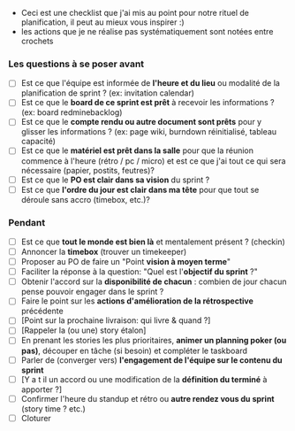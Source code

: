 * Ceci est une checklist que j'ai mis au point pour notre rituel de planification, il peut au mieux vous inspirer :)
* les actions que je ne réalise pas systématiquement sont notées entre crochets

### Les questions à se poser avant

- [ ]  Est ce que l'équipe est informée de **l'heure et du lieu** ou modalité de la planification de sprint ? (ex: invitation calendar)
- [ ]  Est ce que le **board de ce sprint est prêt** à recevoir les informations ? (ex: board redminebacklog)
- [ ]  Est ce que le **compte rendu ou autre document sont prêts** pour y glisser les informations ? (ex: page wiki, burndown réinitialisé, tableau capacité)
- [ ]  Est ce que le **matériel est prêt dans la salle** pour que la réunion commence à l'heure (rétro / pc / micro) et est ce que j'ai tout ce qui sera nécessaire (papier, postits, feutres)?
- [ ]  Est ce que le **PO est clair dans sa vision** du sprint ?
- [ ]  Est ce que **l'ordre du jour est clair dans ma tête** pour que tout se déroule sans accro (timebox, etc.)?

### Pendant

- [ ]  Est ce que **tout le monde est bien là** et mentalement présent ? (checkin)
- [ ]  Annoncer la **timebox** (trouver un timekeeper)
- [ ]  Proposer au PO de faire un "Point **vision à moyen terme**"
- [ ]  Faciliter la réponse à la question: "Quel est l'**objectif du sprint** ?"
- [ ]  Obtenir l'accord sur la **disponibilité de chacun** : combien de jour chacun pense pouvoir engager dans le sprint ?
- [ ]  Faire le point sur les **actions d'amélioration de la rétrospective** précédente
- [ ]  [Point sur la prochaine livraison: qui livre & quand ?]
- [ ]  [Rappeler la (ou une) story étalon]
- [ ]  En prenant les stories les plus prioritaires, **animer un planning poker (ou pas)**, découper en tâche (si besoin) et compléter le taskboard
- [ ]  Parler de (converger vers) **l'engagement de l'équipe sur le contenu du sprint**
- [ ]  [Y a t il un accord ou une modification de la **définition du terminé** à apporter ?]
- [ ]  Confirmer l'heure du standup et rétro ou **autre rendez vous du sprint** (story time ? etc.)
- [ ]  Cloturer
